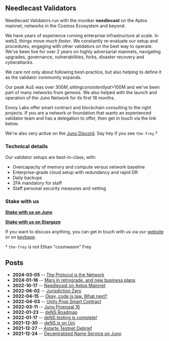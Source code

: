 ## Needlecast Validators

Needlecast Validators run with the moniker **needlecast** on the Aptos mainnet, networks in the Cosmos Ecosystem and beyond.

We have years of experience running enterprise infrastructure at scale. In web3, things move _much faster_. We constantly re-evaluate our setup and procedures, engaging with other validators on the best way to operate. We've been live for over 2 years on highly adversarial mainnets, navigating upgrades, governance, vulnerabilities, forks, disaster recovery and cyberattacks.

We care not only about following best-practice, but also helping to define it as the validator community expands.

Our peak AuS was over $300M, sitting consistently at >$100M and we've been part of many networks from genesis. We also helped with the launch and operation of the Juno Network for its first 18 months.

Envoy Labs offer smart contract and blockchain consulting to the right projects. If you are a network or foundation that wants an experienced validator team and has a delegation to offer, then get in touch via the link below.

We're also very active on the [Juno Discord](https://discord.gg/wHdzjS5vXx). Say hey if you see `the-frey`.†

### Technical details

Our validator setups are best-in-class, with:

- Overcapacity of memory and compute versus network baseline
- Enterprise-grade cloud setup with redundancy and rapid DR
- Daily backups
- 2FA mandatory for staff
- Staff personal security measures and vetting

### Stake with us

**[Stake with us on Juno](https://www.mintscan.io/juno/validators/junovaloper17dn5e2n6w60pzyxeq79apr05r6jzfw7wgq3m07)**

**[Stake with us on Stargaze](https://www.mintscan.io/stargaze/validators/starsvaloper17dn5e2n6w60pzyxeq79apr05r6jzfw7w7d8xrj)**

If you want to discuss anything, you can get in touch with us via our [website](https://envoys.io) or on [keybase](https://keybase.io/needlecast).

† `the-frey` is not Ethan "cosmwasm" Frey

## Posts

- **2024-03-05** -- [The Protocol is the Network](./posts/the-protocol-is-the-network.html)
- **2024-01-18** -- [Mars in retrograde, and new business plans](./posts/mars.html)
- **2022-10-17** -- [Needlecast on Aptos Mainnet](./posts/aptos-mainnet.html)
- **2022-06-02** -- [Jurisdiction Zero](./posts/jurisdiction-zero.html)
- **2022-04-15** -- [Okay, code is law. What next?](./posts/if-code-is-law.html)
- **2022-04-03** -- [Unity Prop Smart Contract](./posts/unity-prop.html)
- **2022-03-11** -- [Juno Proposal 16](./posts/prop16.html)
- **2022-01-23** -- [deNS Roadmap](./posts/roadmap.html)
- **2022-01-17** -- [deNS testing is complete!](./posts/dens-testing.html)
- **2021-12-30** -- [deNS is on Uni](./posts/dens-uni.html)
- **2021-12-27** -- [Astarte Testnet Debrief](./posts/astarte.html)
- **2021-12-24** -- [Decentralized Name Service on Juno](./posts/nameservice.html)
